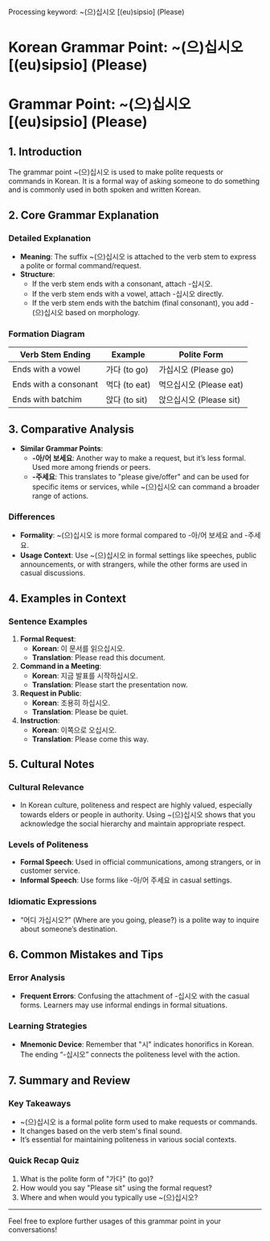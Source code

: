 Processing keyword: ~(으)십시오 [(eu)sipsio] (Please)
# Korean Grammar Point: ~(으)십시오 [(eu)sipsio] (Please)
# Grammar Point: ~(으)십시오 [(eu)sipsio] (Please)
## 1. Introduction
The grammar point ~(으)십시오 is used to make polite requests or commands in Korean. It is a formal way of asking someone to do something and is commonly used in both spoken and written Korean.
## 2. Core Grammar Explanation
### Detailed Explanation
- **Meaning**: The suffix ~(으)십시오 is attached to the verb stem to express a polite or formal command/request.
- **Structure**:
  - If the verb stem ends with a consonant, attach -십시오.
  - If the verb stem ends with a vowel, attach -십시오 directly.
  - If the verb stem ends with the batchim (final consonant), you add -(으)십시오 based on morphology.
### Formation Diagram
| Verb Stem Ending       | Example             | Polite Form         |
|------------------------|---------------------|----------------------|
| Ends with a vowel      | 가다 (to go)        | 가십시오 (Please go) |
| Ends with a consonant   | 먹다 (to eat)      | 먹으십시오 (Please eat)|
| Ends with batchim      | 앉다 (to sit)      | 앉으십시오 (Please sit) |
## 3. Comparative Analysis
- **Similar Grammar Points**: 
  - **-아/어 보세요**: Another way to make a request, but it’s less formal. Used more among friends or peers.
  - **-주세요**: This translates to "please give/offer" and can be used for specific items or services, while ~(으)십시오 can command a broader range of actions.
### Differences
- **Formality**: ~(으)십시오 is more formal compared to -아/어 보세요 and -주세요.
- **Usage Context**: Use ~(으)십시오 in formal settings like speeches, public announcements, or with strangers, while the other forms are used in casual discussions.
## 4. Examples in Context
### Sentence Examples
1. **Formal Request**:  
   - **Korean**: 이 문서를 읽으십시오.  
   - **Translation**: Please read this document.
2. **Command in a Meeting**:  
   - **Korean**: 지금 발표를 시작하십시오.  
   - **Translation**: Please start the presentation now.
3. **Request in Public**:  
   - **Korean**: 조용히 하십시오.  
   - **Translation**: Please be quiet.
4. **Instruction**:  
   - **Korean**: 이쪽으로 오십시오.  
   - **Translation**: Please come this way.
## 5. Cultural Notes
### Cultural Relevance
- In Korean culture, politeness and respect are highly valued, especially towards elders or people in authority. Using ~(으)십시오 shows that you acknowledge the social hierarchy and maintain appropriate respect.
  
### Levels of Politeness
- **Formal Speech**: Used in official communications, among strangers, or in customer service.
- **Informal Speech**: Use forms like -아/어 주세요 in casual settings.
### Idiomatic Expressions
- “어디 가십시오?” (Where are you going, please?) is a polite way to inquire about someone’s destination.
## 6. Common Mistakes and Tips
### Error Analysis
- **Frequent Errors**: Confusing the attachment of -십시오 with the casual forms. Learners may use informal endings in formal situations.
  
### Learning Strategies
- **Mnemonic Device**: Remember that "시" indicates honorifics in Korean. The ending “-십시오” connects the politeness level with the action.
## 7. Summary and Review
### Key Takeaways
- ~(으)십시오 is a formal polite form used to make requests or commands.
- It changes based on the verb stem's final sound.
- It’s essential for maintaining politeness in various social contexts.
### Quick Recap Quiz
1. What is the polite form of "가다" (to go)?
2. How would you say "Please sit" using the formal request?
3. Where and when would you typically use ~(으)십시오?
---
Feel free to explore further usages of this grammar point in your conversations!
